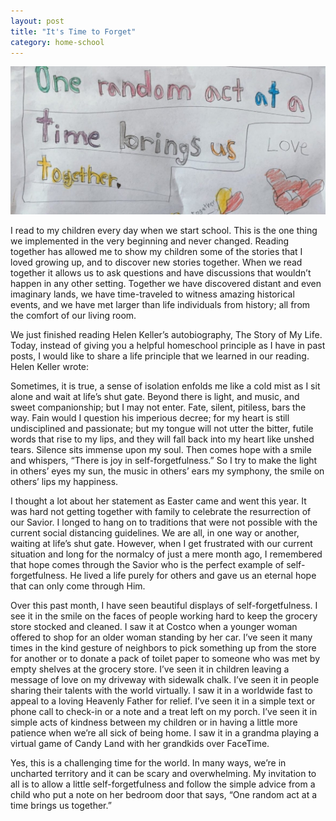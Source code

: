 ```yaml
---
layout: post
title: "It's Time to Forget"
category: home-school
---
```

![random act poster](/assets/images/Random-act-poster.jpg)

I read to my children every day when we start school. This is the one thing we implemented in the very beginning and never changed. Reading together has allowed me to show my children some of the stories that I loved growing up, and to discover new stories together. When we read together it allows us to ask questions and have discussions that wouldn’t happen in any other setting. Together we have discovered distant and even imaginary lands, we have time-traveled to witness amazing historical events, and we have met larger than life individuals from history; all from the comfort of our living room.

We just finished reading Helen Keller’s autobiography, The Story of My Life. Today, instead of giving you a helpful homeschool principle as I have in past posts, I would like to share a life principle that we learned in our reading. Helen Keller wrote:

Sometimes, it is true, a sense of isolation enfolds me like a cold mist as I sit alone and wait at life’s shut gate. Beyond there is light, and music, and sweet companionship; but I may not enter. Fate, silent, pitiless, bars the way. Fain would I question his imperious decree; for my heart is still undisciplined and passionate; but my tongue will not utter the bitter, futile words that rise to my lips, and they will fall back into my heart like unshed tears. Silence sits immense upon my soul. Then comes hope with a smile and whispers, “There is joy in self-forgetfulness.” So I try to make the light in others’ eyes my sun, the music in others’ ears my symphony, the smile on others’ lips my happiness.

I thought a lot about her statement as Easter came and went this year. It was hard not getting together with family to celebrate the resurrection of our Savior. I longed to hang on to traditions that were not possible with the current social distancing guidelines. We are all, in one way or another, waiting at life’s shut gate. However, when I get frustrated with our current situation and long for the normalcy of just a mere month ago, I remembered that hope comes through the Savior who is the perfect example of self-forgetfulness. He lived a life purely for others and gave us an eternal hope that can only come through Him.  

Over this past month, I have seen beautiful displays of self-forgetfulness. I see it in the smile on the faces of people working hard to keep the grocery store stocked and cleaned. I saw it at Costco when a younger woman offered to shop for an older woman standing by her car. I’ve seen it many times in the kind gesture of neighbors to pick something up from the store for another or to donate a pack of toilet paper to someone who was met by empty shelves at the grocery store. I’ve seen it in children leaving a message of love on my driveway with sidewalk chalk. I’ve seen it in people sharing their talents with the world virtually. I saw it in a worldwide fast to appeal to a loving Heavenly Father for relief. I’ve seen it in a simple text or phone call to check-in or a note and a treat left on my porch. I’ve seen it in simple acts of kindness between my children or in having a little more patience when we’re all sick of being home. I saw it in a grandma playing a virtual game of Candy Land with her grandkids over FaceTime. 

Yes, this is a challenging time for the world. In many ways, we’re in uncharted territory and it can be scary and overwhelming. My invitation to all is to allow a little self-forgetfulness and follow the simple advice from a child who put a note on her bedroom door that says, “One random act at a time brings us together.”